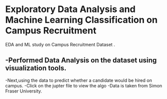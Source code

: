 
# Exploratory Data Analysis and Machine Learning Classification on Campus Recruitment
 
 EDA and ML study on Campus Recruitment Dataset .


 -Performed Data Analysis on the dataset using visualization tools.
 -
 -Next,using the data to predict whether a candidate would be hired on campus.
 -Click on the jupter file to view the algo
 -Data is taken from Simon Fraser University.
